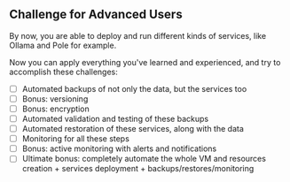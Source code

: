 ## Challenge for Advanced Users

By now, you are able to deploy and run different kinds of services, like Ollama and Pole for example.

Now you can apply everything you've learned and experienced, and try to accomplish these challenges:

- [ ] Automated backups of not only the data, but the services too
- [ ] Bonus: versioning
- [ ] Bonus: encryption
- [ ] Automated validation and testing of these backups
- [ ] Automated restoration of these services, along with the data
- [ ] Monitoring for all these steps
- [ ] Bonus: active monitoring with alerts and notifications
- [ ] Ultimate bonus: completely automate the whole VM and resources creation + services deployment + backups/restores/monitoring
